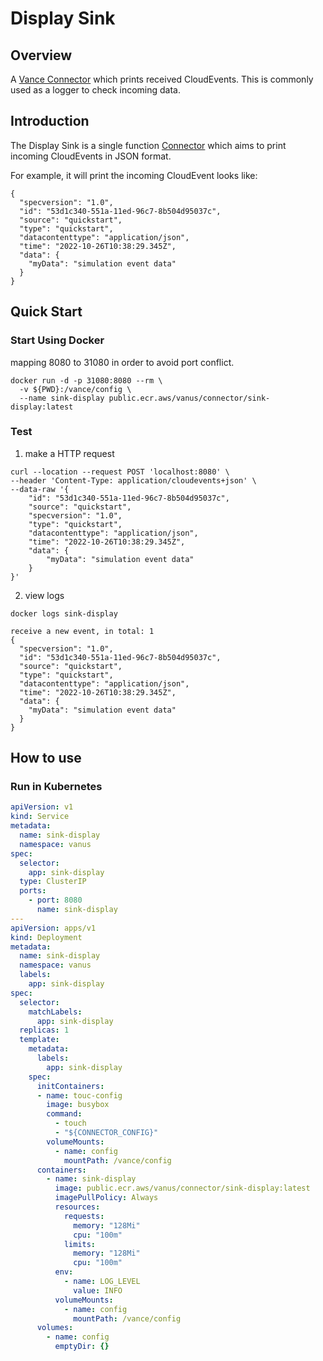 # Display Sink 

## Overview

A [Vance Connector][vc] which prints received CloudEvents. This is commonly used as a logger to check incoming data.

## Introduction

The Display Sink is a single function [Connector][vc] which aims to print incoming CloudEvents in JSON format.

For example, it will print the incoming CloudEvent looks like:

```http
{
  "specversion": "1.0",
  "id": "53d1c340-551a-11ed-96c7-8b504d95037c",
  "source": "quickstart",
  "type": "quickstart",
  "datacontenttype": "application/json",
  "time": "2022-10-26T10:38:29.345Z",
  "data": {
    "myData": "simulation event data"
  }
}
```

## Quick Start

### Start Using Docker

mapping 8080 to 31080 in order to avoid port conflict.

```shell
docker run -d -p 31080:8080 --rm \
  -v ${PWD}:/vance/config \
  --name sink-display public.ecr.aws/vanus/connector/sink-display:latest
```

### Test
1. make a HTTP request
```shell
curl --location --request POST 'localhost:8080' \
--header 'Content-Type: application/cloudevents+json' \
--data-raw '{
    "id": "53d1c340-551a-11ed-96c7-8b504d95037c",
    "source": "quickstart",
    "specversion": "1.0",
    "type": "quickstart",
    "datacontenttype": "application/json",
    "time": "2022-10-26T10:38:29.345Z",
    "data": {
        "myData": "simulation event data"
    }
}'
```

2. view logs
```shell
docker logs sink-display
```

```shell
receive a new event, in total: 1
{
  "specversion": "1.0",
  "id": "53d1c340-551a-11ed-96c7-8b504d95037c",
  "source": "quickstart",
  "type": "quickstart",
  "datacontenttype": "application/json",
  "time": "2022-10-26T10:38:29.345Z",
  "data": {
    "myData": "simulation event data"
  }
}
```

## How to use

### Run in Kubernetes
```yaml
apiVersion: v1
kind: Service
metadata:
  name: sink-display
  namespace: vanus
spec:
  selector:
    app: sink-display
  type: ClusterIP
  ports:
    - port: 8080
      name: sink-display
---
apiVersion: apps/v1
kind: Deployment
metadata:
  name: sink-display
  namespace: vanus
  labels:
    app: sink-display
spec:
  selector:
    matchLabels:
      app: sink-display
  replicas: 1
  template:
    metadata:
      labels:
        app: sink-display
    spec:
      initContainers:
      - name: touc-config
        image: busybox
        command:
          - touch
          - "${CONNECTOR_CONFIG}"
        volumeMounts:
          - name: config
            mountPath: /vance/config
      containers:
        - name: sink-display
          image: public.ecr.aws/vanus/connector/sink-display:latest
          imagePullPolicy: Always
          resources:
            requests:
              memory: "128Mi"
              cpu: "100m"
            limits:
              memory: "128Mi"
              cpu: "100m"
          env:
            - name: LOG_LEVEL
              value: INFO
          volumeMounts:
            - name: config
              mountPath: /vance/config
      volumes:
        - name: config
          emptyDir: {}
```

[vc]: https://github.com/linkall-labs/vance-docs/blob/main/docs/concept.md